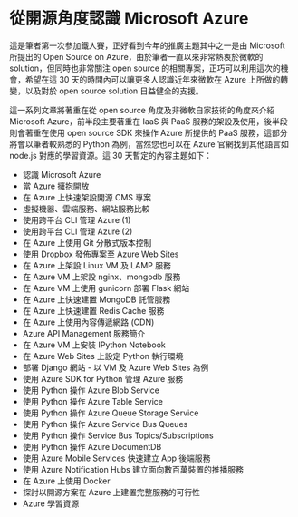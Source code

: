 從開源角度認識 Microsoft Azure
============================

這是筆者第一次參加鐵人賽，正好看到今年的推廣主題其中之一是由 Microsoft 所提出的 Open Source on Azure，由於筆者一直以來非常熱衷於微軟的 solution，但同時也非常關注 open source 的相關專案，正巧可以利用這次的機會，希望在這 30 天的時間內可以讓更多人認識近年來微軟在 Azure 上所做的轉變，以及對於 open source solution 日益健全的支援。

這一系列文章將著重在從 open source 角度及非微軟自家技術的角度來介紹 Microsoft Azure，前半段主要著重在 IaaS 與 PaaS 服務的架設及使用，後半段則會著重在使用 open source SDK 來操作 Azure 所提供的 PaaS 服務，這部分將會以筆者較熟悉的 Python 為例，當然您也可以在 Azure 官網找到其他語言如 node.js 對應的學習資源。這 30 天暫定的內容主題如下：

- 認識 Microsoft Azure
- 當 Azure 擁抱開放
- 在 Azure 上快速架設開源 CMS 專案
- 虛擬機器、雲端服務、網站服務比較
- 使用跨平台 CLI 管理 Azure (1)
- 使用跨平台 CLI 管理 Azure (2)
- 在 Azure 上使用 Git 分散式版本控制
- 使用 Dropbox 發佈專案至 Azure Web Sites
- 在 Azure 上架設 Linux VM 及 LAMP 服務
- 在 Azure VM 上架設 nginx、mongodb 服務
- 在 Azure VM 上使用 gunicorn 部署 Flask 網站
- 在 Azure 上快速建置 MongoDB 託管服務
- 在 Azure 上快速建置 Redis Cache 服務
- 在 Azure 上使用內容傳遞網路 (CDN)
- Azure API Management 服務簡介
- 在 Azure VM 上安裝 IPython Notebook
- 在 Azure Web Sites 上設定 Python 執行環境
- 部署 Django 網站 - 以 VM 及 Azure Web Sites 為例
- 使用 Azure SDK for Python 管理 Azure 服務
- 使用 Python 操作 Azure Blob Service
- 使用 Python 操作 Azure Table Service
- 使用 Python 操作 Azure Queue Storage Service
- 使用 Python 操作 Azure Service Bus Queues
- 使用 Python 操作 Service Bus Topics/Subscriptions
- 使用 Python 操作 Azure DocumentDB
- 使用 Azure Mobile Services 快速建立 App 後端服務
- 使用 Azure Notification Hubs 建立面向數百萬裝置的推播服務
- 在 Azure 上使用 Docker
- 探討以開源方案在 Azure 上建置完整服務的可行性
- Azure 學習資源
